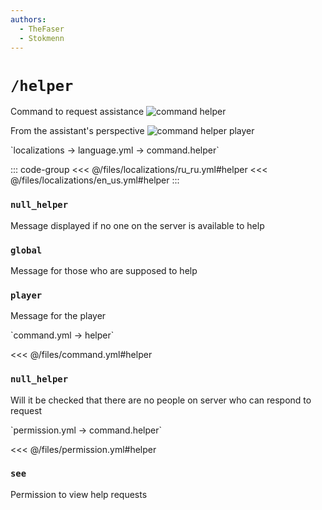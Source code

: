 ```yaml
---
authors:
  - TheFaser
  - Stokmenn
---
```


# `/helper`

Command to request assistance
![command helper](/commandhelper.png)

From the assistant's perspective
![command helper player](/commandhelperadmin.png)

[//]: # (localization)
<!--@include: @/parts/words.md#localization--> 
<!--@include: @/parts/words.md#path--> `localizations → language.yml → command.helper`

<!--@include: @/parts/words.md#default--> 

::: code-group
<<< @/files/localizations/ru_ru.yml#helper
<<< @/files/localizations/en_us.yml#helper
:::

### `null_helper`

Message displayed if no one on the server is available to help

### `global`

Message for those who are supposed to help

### `player`

Message for the player

[//]: # (command.yml)
<!--@include: @/parts/words.md#setting-->
<!--@include: @/parts/words.md#path--> `command.yml → helper`

<!--@include: @/parts/words.md#default-->
<<< @/files/command.yml#helper

<!--@include: @/parts/enable.md-->

### `null_helper`

Will it be checked that there are no people on server who can respond to request

<!--@include: @/parts/range.md-->
<!--@include: @/parts/aliases.md-->
<!--@include: @/parts/destination.md-->
<!--@include: @/parts/cooldown.md-->
<!--@include: @/parts/sound.md-->

[//]: # (permission.yml)
<!--@include: @/parts/words.md#permission-->
<!--@include: @/parts/words.md#path--> `permission.yml → command.helper`

<!--@include: @/parts/words.md#default-->
<<< @/files/permission.yml#helper

<!--@include: @/parts/permission/permissionTier3.md-->

### `see`

Permission to view help requests

<!--@include: @/parts/permission/cooldown.md-->
<!--@include: @/parts/permission/sound.md-->